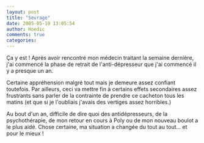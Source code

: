 ```yaml
---
layout: post
title: "Sevrage"
date: 2005-05-19 13:05:54
author: Hoedic
comments: true
categories: 
---
```



Ça y est ! Après avoir rencontré mon médecin traitant la semaine dernière, j'ai commencé la phase de retrait de l'anti-dépresseur que j'ai commencé il y a presque un an.

Certaine appréhension malgré tout mais je demeure assez confiant toutefois. Par ailleurs, ceci va mettre fin à certains effets secondaires assez frustrants sans parler de la contrainte de prendre ce cacheton tous les matins (et que si je l'oubliais j'avais des vertiges assez horribles.)

Au bout d'un an, difficile de dire quoi des antidépresseurs, de la psychothérapie, de mon retour en cours à Poly ou de mon nouveau boulot a le plus aidé. Chose certaine, ma situation a changée du tout au tout... et pour le mieux !